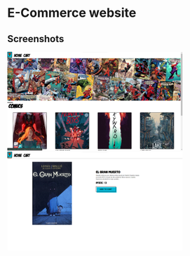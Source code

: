 # E-Commerce website

## Screenshots

<img src='./README IMAGE/Home page.png' width='400'>
<img src='./README IMAGE/Product details Page.png' width='400'>